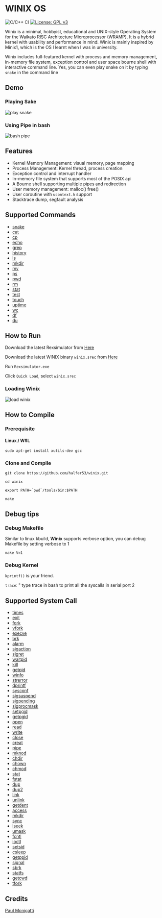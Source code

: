 # WINIX OS

![C/C++ CI](https://github.com/halfer53/winix/workflows/C/C++%20CI/badge.svg) [![License: GPL v3](https://img.shields.io/badge/License-GPLv3-blue.svg)](https://www.gnu.org/licenses/gpl-3.0)

Winix is a minimal, hobbyist, educational and UNIX-style Operating System for the Waikato RISC Architecture Microprocessor (WRAMP). It is a hybrid kernel with usability and performance in mind. Winix is mainly inspired by Minix1, which is the OS I learnt when I was in university.

Winix includes full-featured kernel with process and memory management, in-memory file system, exception control and user space bourne shell with interactive command line. Yes, you can even play snake on it by typing ```snake``` in the command line

## Demo

### Playing Sake
![play snake](demo/snake.gif)

### Using Pipe in bash
![bash pipe](demo/bash_pipe_ls.gif)

## Features

 - Kernel Memory Management: visual memory, page mapping
 - Process Management: Kernel thread, process creation
 - Exception control and interrupt handler
 - In-memory file system that supports most of the POSIX api
 - A Bourne shell supporting multiple pipes and redirection
 - User memory management: malloc() free()
 - User coroutine with ```ucontext.h``` support
 - Stacktrace dump, segfault analysis

## Supported Commands

 - [snake](user/commands/snake.c)
 - [cat](user/commands/cat.c)
 - [cp](user/commands/cp.c)
 - [echo](user/commands/echo.c)
 - [grep](user/commands/grep.c)
 - [history](user/commands/history.c)
 - [ls](user/commands/ls.c)
 - [mkdir](user/commands/mkdir.c)
 - [mv](user/commands/mv.c)
 - [ps](user/commands/ps.c)
 - [pwd](user/commands/pwd.c)
 - [rm](user/commands/rm.c)
 - [stat](user/commands/stat.c)
 - [test](user/commands/test.c)
 - [touch](user/commands/touch.c)
 - [uptime](user/commands/uptime.c)
 - [wc](user/commands/wc.c)
 - [df](user/commands/df.c)
 - [du](user/commands/du.c)

## How to Run

Download the latest Rexsimulator from [Here](https://github.com/halfer53/rexsimulator/releases)

Download the latest WINIX binary ```winix.srec``` from [Here](https://github.com/halfer53/winix/releases)

Run ```Rexsimulator.exe```

Click ```Quick Load```, select ```winix.srec```

### Loading Winix
![load winix](demo/load_winix.gif)

## How to Compile

### Prerequisite

#### Linux / WSL 

```sudo apt-get install xutils-dev gcc```

### Clone and   Compile

```git clone https://github.com/halfer53/winix.git```

```cd winix```

```export PATH=`pwd`/tools/bin:$PATH```

```make```

## Debug tips

### Debug Makefile

Similar to linux kbuild, **Winix** supports verbose option, you can debug Makefile by setting verbose to 1

```make V=1```

### Debug Kernel

```kprintf()``` is your friend. 

```trace```: " type trace in bash to print all the syscalls in serial port 2 


## Supported System Call

 - [times](kernel/system/do_times.c:L23)
 - [exit](kernel/system/do_exit_wait.c:L249)
 - [fork](kernel/system/do_fork.c:L135)
 - [vfork](kernel/system/do_fork.c:L152)
 - [execve](kernel/system/do_execve.c:L48)
 - [brk](kernel/system/do_brk.c:L94)
 - [alarm](kernel/system/do_alarm.c:L29)
 - [sigaction](kernel/system/do_sigaction.c:L44)
 - [sigret](kernel/system/do_sigreturn.c:L19)
 - [waitpid](kernel/system/do_exit_wait.c:L36)
 - [kill](kernel/system/do_kill.c:L57)
 - [getpid](kernel/system/do_getpid.c:L20)
 - [winfo](kernel/system/do_winfo.c:L19)
 - [strerror](kernel/system/do_dprintf.c:L21)
 - [dprintf](kernel/system/do_dprintf.c:L52)
 - [sysconf](kernel/system/do_sysconf.c:L4)
 - [sigsuspend](kernel/system/do_sigsuspend.c:L18)
 - [sigpending](kernel/system/do_sigpending.c:L17)
 - [sigprocmask](kernel/system/do_sigprocmask.c:L20)
 - [setpgid](kernel/system/do_setpgid.c:L3)
 - [getpgid](kernel/system/do_getpgid.c:L4)
 - [open](fs/system/open_close.c:L119)
 - [read](fs/system/read_write.c:L28)
 - [write](fs/system/read_write.c:L35)
 - [close](fs/system/open_close.c:L137)
 - [creat](fs/system/open_close.c:L128)
 - [pipe](fs/system/pipe.c:L39)
 - [mknod](fs/system/mknod.c:L44)
 - [chdir](fs/system/chdir_mkdir.c:L68)
 - [chown](fs/system/chown_chmod.c:L11)
 - [chmod](fs/system/chown_chmod.c:L33)
 - [stat](fs/system/stat.c:L47)
 - [fstat](fs/system/stat.c:L56)
 - [dup](fs/system/dup.c:L50)
 - [dup2](fs/system/dup.c:L54)
 - [link](fs/system/link_unlink.c:L72)
 - [unlink](fs/system/link_unlink.c:L81)
 - [getdent](fs/system/getdent.c:L58)
 - [access](fs/system/umask_access.c:L38)
 - [mkdir](fs/system/chdir_mkdir.c:L75)
 - [sync](fs/system/sync.c:L6)
 - [lseek](fs/system/lseek.c:L58)
 - [umask](fs/system/umask_access.c:L14)
 - [fcntl](fs/system/fcntl.c:L26)
 - [ioctl](fs/system/ioctl.c:L15)
 - [setsid](/kernel/system/do_setsid.c:L3)
 - [csleep](kernel/system/do_csleep.c:L17)
 - [getppid](kernel/system/do_getpid.c:L25)
 - [signal](kernel/system/do_sigaction.c:L70)
 - [sbrk](kernel/system/do_brk.c:L85)
 - [statfs](fs/system/statfs.c:L43)
 - [getcwd](kernel/system.c:L341)
 - [tfork](kernel/system/do_fork.c:L172)

## Credits
[Paul Monigatti](https://nz.linkedin.com/in/paulmonigatti)
